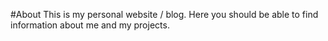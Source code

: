 #About
This is my personal website / blog. Here you should be able to find information
about me and my projects.

